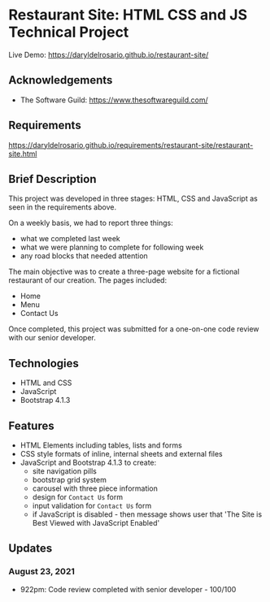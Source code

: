 # Restaurant Site: HTML CSS and JS Technical Project
Live Demo: https://daryldelrosario.github.io/restaurant-site/

## Acknowledgements
* The Software Guild: https://www.thesoftwareguild.com/

## Requirements
https://daryldelrosario.github.io/requirements/restaurant-site/restaurant-site.html

## Brief Description
This project was developed in three stages: HTML, CSS and JavaScript as seen in the requirements above.   

On a weekly basis, we had to report three things:
* what we completed last week
* what we were planning to complete for following week
* any road blocks that needed attention

The main objective was to create a three-page website for a fictional restaurant of our creation. The pages included:   
* Home
* Menu
* Contact Us

Once completed, this project was submitted for a one-on-one code review with our senior developer.

## Technologies
* HTML and CSS
* JavaScript
* Bootstrap 4.1.3

## Features
* HTML Elements including tables, lists and forms
* CSS style formats of inline, internal sheets and external files
* JavaScript and Bootstrap 4.1.3 to create:
    * site navigation pills
    * bootstrap grid system
    * carousel with three piece information
    * design for `Contact Us` form
    * input validation for `Contact Us` form
    * if JavaScript is disabled - then message shows user that 'The Site is Best Viewed with JavaScript Enabled'

## Updates
### August 23, 2021
* 922pm: Code review completed with senior developer - 100/100